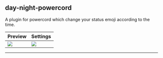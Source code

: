 ## day-night-powercord

A plugin for powercord which change your status emoji according to the time.

| Preview                              | Settings                            |
| ------------------------------------ | ----------------------------------- |
| ![](https://i.imgur.com/5Gnh27b.gif) | ![](blob:https://imgur.com/4b2ccba9-2bec-4dcc-b24d-af530bbfba97) |

---
